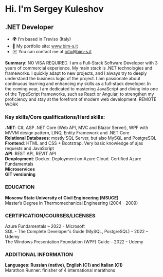 Hi. I'm Sergey Kuleshov
==================================

.NET Developer
---------------------------------------------

* 🌍  I'm based in Treviso (Italy)
* 💼 My portfolio site: www.bim-s.it
* ✉️  You can contact me at [info@bim-s.it](mailto:info@bim-s.it)

<b>Summary</b>: NO VISA REQUIRED. I am a Full-Stack Software Developer with 3 years of commercial experience. My main stack is .NET technologies and frameworks. I quickly adapt to new projects, and I always try to deeply understand the business logic of the project. I am passionate about continuous learning and enhancing my skills as a full-stack developer. In the coming year, I am dedicated to mastering JavaScript and diving into one of the TypeScript frameworks, such as React or Angular, to strengthen my proficiency and stay at the forefront of modern web development. REMOTE WORK

### Key skills/Core qualifications/Hard skills:
<b>.NET</b>: C#, ASP .NET Core (Web API, MVC and Blazor Server), WPF with MVVM design pattern, LINQ, Entity Framework and .NET Core </br> 
<b>Relational Databases</b>: mostly SQL Server, but also MySQL and PostgreSQL </br> 
<b>Frontend</b>: HTML and CSS + Bootstrap. Very basic knowledge of ajax requests and JavaScript</br> 
<b>API</b>: REST API, REVIT API </br> 
<b>Deoployment</b>: Docker. Deployment on Azure Cloud. Certified Azure Fundamentals </br> 
<b>Microservices</b></br> 
<b>GIT versioning</b></br> 

### EDUCATION
<b>Moscow State University of Civil Engineering (MSUCE)</b> </br> 
Master’s Degree in Thermomechanical Engineering (2004 - 2009) </br> 

### CERTIFICATION/COURSES/LICENSES 
Azure Fundamentals – 2022 - Microsoft </br> 
SQL - The Complete Developer's Guide (MySQL, PostgreSQL) – 2022 – Udemy </br> 
The Windows Presentation Foundation (WPF) Guide – 2022 - Udemy </br>

### ADDITIONAL INFORMATION
<b>Languages: Russian (native), English (C1) and Italian (C1) </b> </br>
Marathon Runner: finisher of 4 international marathons
